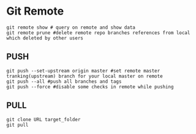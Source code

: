 # Git Remote 

	git remote show # query on remote and show data
	git remote prune #delete remote repo branches references from local which deleted by other users

## PUSH

	git push --set-upstream origin master #set remote master tranking(upstream) branch for your local master on remote
	git push --all #push all branches and tags
	git push --force #disable some checks in remote while pushing

## PULL

	git clone URL target_folder
	git pull
